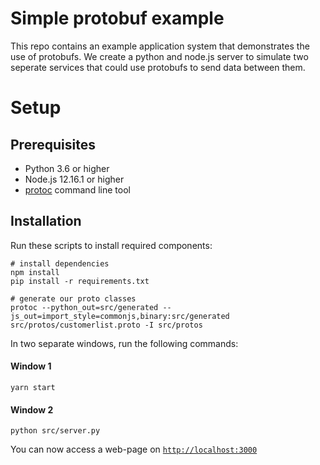 # Simple protobuf example
This repo contains an example application system that demonstrates the use of protobufs. We create a python and node.js server to simulate two seperate services that could use protobufs to send data between them.

# Setup
## Prerequisites
* Python 3.6 or higher
* Node.js 12.16.1 or higher
* [protoc](https://developers.google.com/protocol-buffers/docs/downloads) command line tool

## Installation
Run these scripts to install required components:
```
# install dependencies
npm install
pip install -r requirements.txt

# generate our proto classes
protoc --python_out=src/generated --js_out=import_style=commonjs,binary:src/generated src/protos/customerlist.proto -I src/protos
```



In two separate windows, run the following commands:

#### Window 1
```
yarn start
```

#### Window 2
```
python src/server.py
```

You can now access a web-page on [`http://localhost:3000`](http://localhost:3000)


